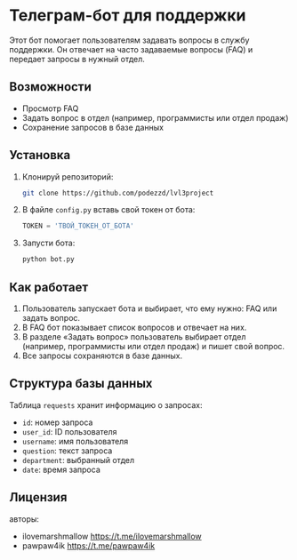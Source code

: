
# Телеграм-бот для поддержки

Этот бот помогает пользователям задавать вопросы в службу поддержки. Он отвечает на часто задаваемые вопросы (FAQ) и передает запросы в нужный отдел.

## Возможности

- Просмотр FAQ
- Задать вопрос в отдел (например, программисты или отдел продаж)
- Сохранение запросов в базе данных

## Установка

1. Клонируй репозиторий:

   ```bash
   git clone https://github.com/podezzd/lvl3project
   ```

2. В файле `config.py` вставь свой токен от бота:

   ```python
   TOKEN = 'ТВОЙ_ТОКЕН_ОТ_БОТА'
   ```

3. Запусти бота:

   ```bash
   python bot.py
   ```

## Как работает

1. Пользователь запускает бота и выбирает, что ему нужно: FAQ или задать вопрос.
2. В FAQ бот показывает список вопросов и отвечает на них.
3. В разделе «Задать вопрос» пользователь выбирает отдел (например, программисты или отдел продаж) и пишет свой вопрос.
4. Все запросы сохраняются в базе данных.

## Структура базы данных

Таблица `requests` хранит информацию о запросах:

- `id`: номер запроса
- `user_id`: ID пользователя
- `username`: имя пользователя
- `question`: текст запроса
- `department`: выбранный отдел
- `date`: время запроса

## Лицензия

авторы:
- ilovemarshmallow https://t.me/ilovemarshmallow
- pawpaw4ik https://t.me/pawpaw4ik
